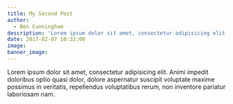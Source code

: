```yaml
---
title: My Second Post
author:
  - Ben Cunningham
description: 'Lorem ipsum dolor sit amet, consectetur adipisicing elit. Animi impedit doloribus optio quasi dolor'
date: 2017-02-07 10:32:00
image:
banner_image:
---
```



Lorem ipsum dolor sit amet, consectetur adipisicing elit. Animi impedit doloribus optio quasi dolor, dolore aspernatur suscipit voluptate maxime possimus in veritatis, repellendus voluptatibus rerum, non inventore pariatur laboriosam nam.